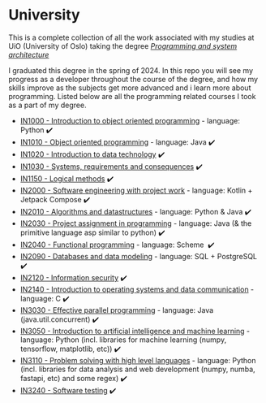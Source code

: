 # University
This is a complete collection of all the work associated with my studies at UiO (University of Oslo) taking the degree [*Programming and system architecture*](https://www.uio.no/studier/program/informatikk-programmering/)

I graduated this degree in the spring of 2024. In this repo you will see my progress as a developer throughout the course of the degree, and how my skills improve as the subjects get more advanced and i learn more about programming. Listed below are all the programming related courses I took as a part of my degree.

- [IN1000 - Introduction to object oriented programming](https://www.uio.no/studier/emner/matnat/ifi/IN1000/) - language: Python ✔️
- [IN1010 - Object oriented programming](https://www.uio.no/studier/emner/matnat/ifi/IN1010/) - language: Java ✔️
- [IN1020 - Introduction to data technology](https://www.uio.no/studier/emner/matnat/ifi/IN1020/) ✔️
- [IN1030 - Systems, requirements and consequences](https://www.uio.no/studier/emner/matnat/ifi/IN1030/) ✔️
- [IN1150 - Logical methods](https://www.uio.no/studier/emner/matnat/ifi/IN1150/) ✔️
- [IN2000 - Software engineering with project work](https://www.uio.no/studier/emner/matnat/ifi/IN2000/) - language: Kotlin + Jetpack Compose ✔️
- [IN2010 - Algorithms and datastructures](https://www.uio.no/studier/emner/matnat/ifi/IN2010/) - language: Python & Java ✔️
- [IN2030 - Project assignment in programming](https://www.uio.no/studier/emner/matnat/ifi/IN2030) - language: Java (& the primitive language asp similar to python) ✔️
- [IN2040 - Functional programming](https://www.uio.no/studier/emner/matnat/ifi/IN2040) - language: Scheme ️️️ ✔️
- [IN2090 - Databases and data modeling](https://www.uio.no/studier/emner/matnat/ifi/IN2090/) - language: SQL + PostgreSQL ✔️
- [IN2120 - Information security](https://www.uio.no/studier/emner/matnat/ifi/IN2120/) ✔️
- [IN2140 - Introduction to operating systems and data communication](https://www.uio.no/studier/emner/matnat/ifi/IN2140/) - language: C ✔️
- [IN3030 - Effective parallel programming](https://www.uio.no/studier/emner/matnat/ifi/IN3030/) - language: Java (java.util.concurrent) ✔️
- [IN3050 - Introduction to artificial intelligence and machine learning](https://www.uio.no/studier/emner/matnat/ifi/IN3050/) - language: Python (incl. libraries for machine learning (numpy, tensorflow, matplotlib, etc)) ✔️
- [IN3110 - Problem solving with high level languages](https://www.uio.no/studier/emner/matnat/ifi/IN3110/) - language: Python (incl. libraries for data analysis and web development (numpy, numba, fastapi, etc) and some regex) ✔️
- [IN3240 - Software testing](https://www.uio.no/studier/emner/matnat/ifi/IN3240/) ✔️
